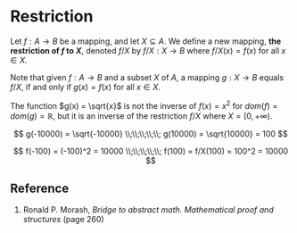 # Restriction

Let $f: A \rightarrow B$ be a mapping, and let $X \subseteq A$. We define a new mapping, **the restriction of $f$ to $X$**, denoted $f/X$ by $f/X: X \rightarrow B$ where $f/X(x) = f(x)$ for all $x \in X$.

Note that given $f: A \rightarrow B$ and a subset $X$ of $A$, a mapping $g: X \rightarrow B$ equals $f/X$, if and only if $g(x) = f(x)$ for all $x \in X$.

The function $g(x) = \sqrt{x}$ is not the inverse of $f(x) = x^2$ for $dom(f) = dom(g) = \mathbb{R}$, but it is an inverse of the restriction $f/X$ where $X = [0, +\infty)$.

$$
g(-10000) = \sqrt{-10000}
\\;\\;\\;\\;\\;
g(10000) = \sqrt{10000} = 100
$$

$$
f(-100) = (-100)^2 = 10000
\\;\\;\\;\\;\\;
f(100) = f/X(100) = 100^2 = 10000
$$

## Reference

1. Ronald P. Morash, *Bridge to abstract math. Mathematical proof and structures* (page 260)